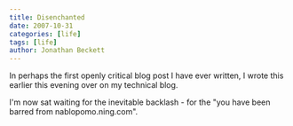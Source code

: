 ```yaml
---
title: Disenchanted
date: 2007-10-31
categories: [life]
tags: [life]
author: Jonathan Beckett
---
```


In perhaps the first openly critical blog post I have ever written, I wrote this earlier this evening over on my technical blog.

I'm now sat waiting for the inevitable backlash - for the "you have been barred from nablopomo.ning.com".